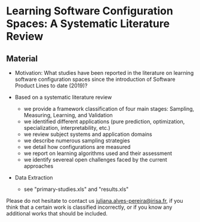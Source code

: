 # Learning Software Configuration Spaces: A Systematic Literature Review

## Material 

* Motivation: What studies have been reported in the literature on learning software configuration spaces since the introduction of Software Product Lines to date (2019)? 
 * Based on a systematic literature review
   * we provide a framework classification of four main stages: Sampling, Measuring, Learning, and Validation
   * we identified different applications (pure prediction, optimization, specialization, interpretability, etc.)
   * we review subject systems and application domains 
   * we describe numerous sampling strategies 
   * we detail how configurations are measured 
   * we report on learning algorithms used and their assessment 
   * we identify severeal open challenges faced by the current approaches

* Data Extraction
  * see "primary-studies.xls" and "results.xls"
  
Please do not hesitate to contact us <juliana.alves-pereira@irisa.fr>, if you think that a certain work is classified incorrectly, or if you know any additional works that should be included.
